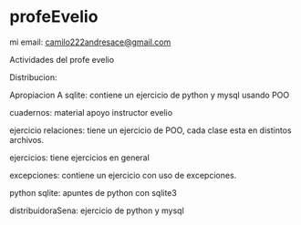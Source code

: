 # profeEvelio

mi email: camilo222andresace@gmail.com

Actividades del profe evelio

Distribucion: 

Apropiacion A sqlite: contiene un ejercicio de python y mysql usando POO

cuadernos: material apoyo instructor evelio

ejercicio relaciones: tiene un ejercicio de POO, cada clase esta en distintos archivos.

ejercicios: tiene ejercicios en general

excepciones: contiene un ejercicio con uso de excepciones.

python sqlite: apuntes de python con sqlite3

distribuidoraSena: ejercicio de python y mysql


